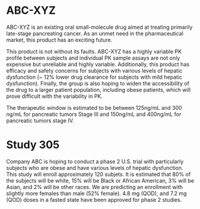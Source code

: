 # ABC-XYZ
ABC-XYZ is an existing oral small-molecule drug aimed at treating primarily late-stage pancreating cancer.  As an unmet need in the pharmaceutical market, this product has an exciting future.

This product is not without its faults.  ABC-XYZ has a highly variable PK profile between subjects and individual PK sample assays are not only expensive but unreliable and highly variable.  Additionally, this product has efficacy and safety concerns for subjects with various levels of hepatic dysfunction (~ 12% lower drug clearance for subjects with mild hepatic dysfunction).  Finally, the group is also hoping to widen the accessibility of the drug to a larger patient population, including obese patients, which will prove difficult with the variability in PK.

The therapeutic window is estimated to be between 125ng/mL and 300 ng/mL for pancreatic tumors Stage III and 150ng/mL and 400ng/mL for pancreatic tumors stage IV.

# Study 305
Company ABC is hoping to conduct a phase 2 U.S. trial with particularly subjects who are obese and have various levels of hepatic dysfunction.  This study will enroll approximately 120 subjets.  It is estimated that 80% of the subjects will be white, 15% will be Black or African American, 3% will be Asian, and 2% will be other races.  We are predicting an enrollment with slightly more females than male (52% female). 4.8 mg (QOD), and 7.2 mg (QOD) doses in a fasted state have been approved for phase 2 studies.
